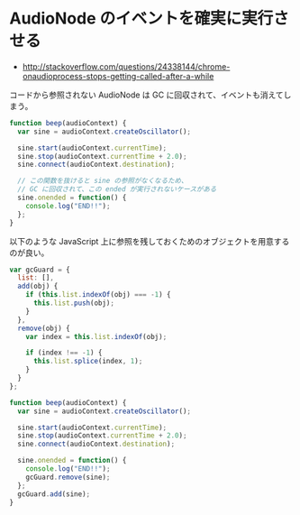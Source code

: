 # AudioNode のイベントを確実に実行させる

- http://stackoverflow.com/questions/24338144/chrome-onaudioprocess-stops-getting-called-after-a-while

コードから参照されない AudioNode は GC に回収されて、イベントも消えてしまう。

```js
function beep(audioContext) {
  var sine = audioContext.createOscillator();

  sine.start(audioContext.currentTime);
  sine.stop(audioContext.currentTime + 2.0);
  sine.connect(audioContext.destination);

  // この関数を抜けると sine の参照がなくなるため、
  // GC に回収されて、この ended が実行されないケースがある
  sine.onended = function() {
    console.log("END!!");
  };
}
```

以下のような JavaScript 上に参照を残しておくためのオブジェクトを用意するのが良い。

```js
var gcGuard = {
  list: [],
  add(obj) {
    if (this.list.indexOf(obj) === -1) {
      this.list.push(obj);
    }
  },
  remove(obj) {
    var index = this.list.indexOf(obj);

    if (index !== -1) {
      this.list.splice(index, 1);
    }
  }
};

function beep(audioContext) {
  var sine = audioContext.createOscillator();

  sine.start(audioContext.currentTime);
  sine.stop(audioContext.currentTime + 2.0);
  sine.connect(audioContext.destination);

  sine.onended = function() {
    console.log("END!!");
    gcGuard.remove(sine);
  };
  gcGuard.add(sine);
}
```
